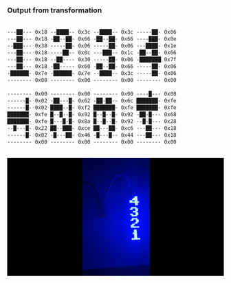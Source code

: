 ### Output from transformation
```

---██--- 0x18 --████-- 0x3c --████-- 0x3c -----██- 0x06 
---██--- 0x18 -██--██- 0x66 -██--██- 0x66 ----███- 0x0e 
--███--- 0x38 -----██- 0x06 -----██- 0x06 ---████- 0x1e 
---██--- 0x18 ----██-- 0x0c ---███-- 0x1c -██--██- 0x66 
---██--- 0x18 --██---- 0x30 -----██- 0x06 -███████ 0x7f 
---██--- 0x18 -██----- 0x60 -██--██- 0x66 -----██- 0x06 
-██████- 0x7e -██████- 0x7e --████-- 0x3c -----██- 0x06 
-------- 0x00 -------- 0x00 -------- 0x00 -------- 0x00 

-------- 0x00 -------- 0x00 -------- 0x00 ----█--- 0x08 
------█- 0x02 -██---█- 0x62 -██-██-- 0x6c ███████- 0xfe 
------█- 0x02 ████--█- 0xf2 ███████- 0xfe ███████- 0xfe 
███████- 0xfe █--█--█- 0x92 █--█--█- 0x92 -██-█--- 0x68 
███████- 0xfe █---█-█- 0x8a █--█--█- 0x92 --█-█--- 0x28 
--█---█- 0x22 ██--███- 0xce ██---██- 0xc6 ---██--- 0x18 
------█- 0x02 -█---██- 0x46 -█---█-- 0x44 ---██--- 0x18 
-------- 0x00 -------- 0x00 -------- 0x00 -------- 0x00 


```

[![matrix](https://github.com/jarleven/Python/raw/master/LED-Matrix/PiPico/RotateAndMirror.png)](https://github.com/jarleven/Python/raw/master/LED-Matrix/PiPico/RotateAndMirror.mp4)


